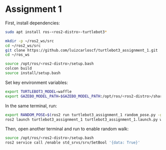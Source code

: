 # Assignment 1

First, install dependencies:
```bash
sudo apt install ros-<ros2-distro>-turtlebot3*
```

```bash
mkdir -p ~/ros2_ws/src
cd ~/ros2_ws/src
git clone https://github.com/luizcarloscf/turtlebot3_assignment_1.git
cd ~/ros_ws

source /opt/ros/<ros2-distro>/setup.bash
colcon build
source install/setup.bash
```
Set key environment variables:
```bash
export TURTLEBOT3_MODEL=waffle 
export GAZEBO_MODEL_PATH=$GAZEBO_MODEL_PATH:/opt/ros/<ros2-distro>/share/turtlebot3_gazebo/models:$(pwd)/src/turtlebot3_assignment_1/turtlebot3_assignment_1/models
```

In the same terminal, run:
```bash
export RANDOM_POSE=$(ros2 run turtlebot3_assignment_1 random_pose.py -g 4 -w 2)
ros2 launch turtlebot3_assignment_1 turtlebot3_assignment_1.launch.py world_group:=4 world_number:=2 $RANDOM_POSE
```

Then, open another terminal and run to enable random walk:
```bash
source /opt/ros/<ros2-distro>/setup.bash
ros2 service call /enable std_srvs/srv/SetBool '{data: True}'
```
